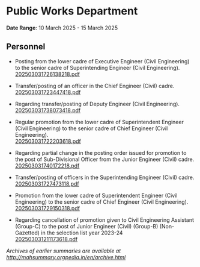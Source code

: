 # Public Works Department

**Date Range**: 10 March 2025 - 15 March 2025


## Personnel
- Posting from the lower cadre of Executive Engineer (Civil Engineering) to the senior cadre of Superintending Engineer (Civil Engineering).\
  [202503031726138218.pdf](https://gr.maharashtra.gov.in/Site/Upload/Government%20Resolutions/English/202503031726138218.pdf)

- Transfer/posting of an officer in the Chief Engineer (Civil) cadre.\
  [202503031723447418.pdf](https://gr.maharashtra.gov.in/Site/Upload/Government%20Resolutions/English/202503031723447418.pdf)

- Regarding transfer/posting of Deputy Engineer (Civil Engineering).\
  [202503031738073418.pdf](https://gr.maharashtra.gov.in/Site/Upload/Government%20Resolutions/English/202503031738073418.pdf)

- Regular promotion from the lower cadre of Superintendent Engineer (Civil Engineering) to the senior cadre of Chief Engineer (Civil Engineering).\
  [202503031722203618.pdf](https://gr.maharashtra.gov.in/Site/Upload/Government%20Resolutions/English/202503031722203618.pdf)

- Regarding partial change in the posting order issued for promotion to the post of Sub-Divisional Officer from the Junior Engineer (Civil) cadre.\
  [202503031740172218.pdf](https://gr.maharashtra.gov.in/Site/Upload/Government%20Resolutions/English/202503031740172218.pdf)

- Transfer/posting of officers in the Superintending Engineer (Civil) cadre.\
  [202503031727473118.pdf](https://gr.maharashtra.gov.in/Site/Upload/Government%20Resolutions/English/202503031727473118.pdf)

- Promotion from the lower cadre of Superintendent Engineer (Civil Engineering) to the senior cadre of Chief Engineer (Civil Engineering).\
  [202503031729150318.pdf](https://gr.maharashtra.gov.in/Site/Upload/Government%20Resolutions/English/202503031729150318.pdf)

- Regarding cancellation of promotion given to Civil Engineering Assistant (Group-C) to the post of Junior Engineer (Civil) (Group-B) (Non-Gazetted) in the selection list year 2023-24\
  [202503031211173618.pdf](https://gr.maharashtra.gov.in/Site/Upload/Government%20Resolutions/English/202503031211173618.pdf)


*Archives of earlier summaries are available at http://mahsummary.orgpedia.in/en/archive.html*
